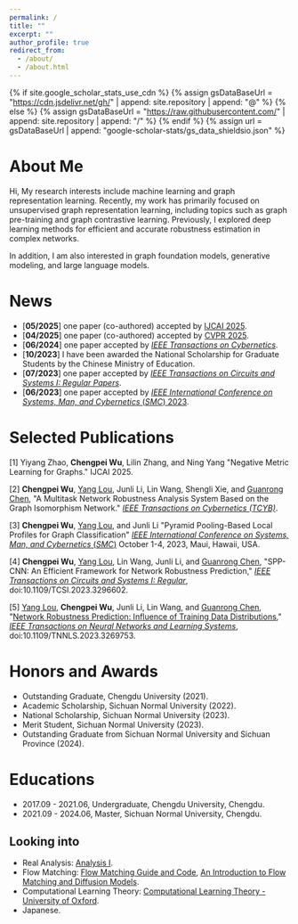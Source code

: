 ```yaml
---
permalink: /
title: ""
excerpt: ""
author_profile: true
redirect_from: 
  - /about/
  - /about.html
---
```


{% if site.google_scholar_stats_use_cdn %}
{% assign gsDataBaseUrl = "https://cdn.jsdelivr.net/gh/" | append: site.repository | append: "@" %}
{% else %}
{% assign gsDataBaseUrl = "https://raw.githubusercontent.com/" | append: site.repository | append: "/" %}
{% endif %}
{% assign url = gsDataBaseUrl | append: "google-scholar-stats/gs_data_shieldsio.json" %}

<span class='anchor' id='about-me'></span>

# About Me
Hi, My research interests include machine learning and graph representation learning. Recently, my work has primarily focused on unsupervised graph representation learning, including topics such as graph pre-training and graph contrastive learning. Previously, I explored deep learning methods for efficient and accurate robustness estimation in complex networks.

In addition, I am also interested in graph foundation models, generative modeling, and large language models.


<span class='anchor' id='news'></span>
# News
- [**05/2025**] one paper (co-authored) accepted by [IJCAI 2025](https://2025.ijcai.org/).
- [**04/2025**] one paper (co-authored) accepted by [CVPR 2025](https://cvpr.thecvf.com/).
- [**06/2024**] one paper accepted by [*IEEE Transactions on Cybernetics*](https://ieeexplore.ieee.org/xpl/RecentIssue.jsp?reload=true&punumber=6221036).
- [**10/2023**] I have been awarded the National Scholarship for Graduate Students by the Chinese Ministry of Education.
- [**07/2023**] one paper accepted by [*IEEE Transactions on Circuits and Systems I: Regular
  Papers*](https://ieeexplore.ieee.org/xpl/RecentIssue.jsp?punumber=8919).
- [**06/2023**] one paper accepted by [*IEEE International Conference on Systems, Man, and Cybernetics* (*SMC*) 2023](https://ieeesmc2023.org/).

<span class='anchor' id='publications'></span>
# Selected Publications 

[1] Yiyang Zhao, **Chengpei Wu**, Lilin Zhang, and Ning Yang "Negative Metric Learning for Graphs." IJCAI 2025.

[2] **Chengpei Wu**, [Yang Lou](https://fylou.github.io/index.html), Junli Li, Lin Wang, Shengli Xie, and [Guanrong Chen](http://www.ee.cityu.edu.hk/~gchen/), "A Multitask Network Robustness Analysis System Based on the Graph Isomorphism Network." [*IEEE Transactions on Cybernetics (TCYB)*](https://ieeexplore.ieee.org/xpl/RecentIssue.jsp?reload=true&punumber=6221036).

[3] **Chengpei Wu**, [Yang Lou](https://fylou.github.io/index.html), and Junli Li "Pyramid Pooling-Based Local Profiles for Graph Classification" [*IEEE International Conference on Systems, Man, and Cybernetics* (*SMC*)](https://ieeesmc2023.org/) October 1-4, 2023, Maui, Hawaii, USA.

[4] **Chengpei Wu**, [Yang Lou](https://fylou.github.io/index.html), Lin Wang, Junli Li, and [Guanrong Chen](http://www.ee.cityu.edu.hk/~gchen/), "SPP-CNN: An Efficient Framework for Network Robustness Prediction," [*IEEE Transactions on Circuits and Systems I: Regular*](https://ieeexplore.ieee.org/xpl/RecentIssue.jsp?punumber=8919), doi:10.1109/TCSI.2023.3296602.

[5] [Yang Lou](https://fylou.github.io/index.html), **Chengpei Wu**, Junli Li, Lin Wang, and [Guanrong Chen](http://www.ee.cityu.edu.hk/~gchen/), "[Network Robustness Prediction: Influence of Training Data Distributions](https://ieeexplore.ieee.org/document/10130828)," [*IEEE Transactions on Neural Networks and Learning Systems*](https://ieeexplore.ieee.org/xpl/RecentIssue.jsp?punumber=5962385), doi:10.1109/TNNLS.2023.3269753.

<span class='anchor' id='honors'></span>
# Honors and Awards
- Outstanding Graduate, Chengdu University (2021).
- Academic Scholarship, Sichuan Normal University (2022).
- National Scholarship, Sichuan Normal University (2023).
- Merit Student, Sichuan Normal University (2023).
- Outstanding Graduate from Sichuan Normal University and Sichuan Province (2024).

<span class='anchor' id='educations'></span>
# Educations
- 2017.09 - 2021.06, Undergraduate, Chengdu University, Chengdu.
- 2021.09 - 2024.06, Master, Sichuan Normal University, Chengdu.


## Looking into

- Real Analysis: [Analysis I](https://terrytao.wordpress.com/books/analysis-i/).
- Flow Matching: [Flow Matching Guide and Code](https://arxiv.org/abs/2412.06264), [An Introduction to Flow Matching and Diffusion Models](https://diffusion.csail.mit.edu/).
- Computational Learning Theory: [Computational Learning Theory - University of Oxford](https://www.cs.ox.ac.uk/people/varun.kanade/teaching/CLT-MT2023/).
- Japanese.

